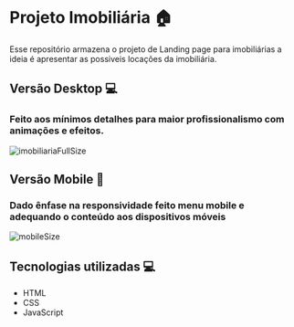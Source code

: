 # Projeto Imobiliária 🏠

Esse repositório armazena o projeto de Landing page para imobiliárias a ideia é apresentar as possiveis locações da imobiliária.

## Versão Desktop 💻

### Feito aos mínimos detalhes para maior profissionalismo com animações e efeitos.

![imobiliariaFullSize](https://github.com/Daniel-Possamai/imobiliariaXYZ/assets/157435189/3218b29e-231d-4bee-8bfc-b1142841b734)

## Versão Mobile 📱

### Dado ênfase na responsividade feito menu mobile e adequando o conteúdo aos dispositivos móveis

![mobileSize](https://github.com/Daniel-Possamai/imobiliariaXYZ/assets/157435189/b2a408af-858d-45ae-8965-36e6cba53054)

## Tecnologias utilizadas 💻

* HTML 
* CSS
* JavaScript
